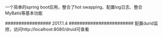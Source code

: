 一个简单的spring boot应用，整合了hot swapping、配置log日志、整合MyBatis等基本功能


################# 2017.1.4 ########################
配置durid监控，访问http://localhost:8080/druid可查看